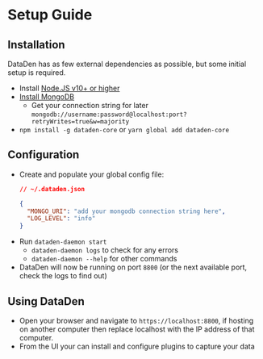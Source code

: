 # Setup Guide

## Installation

DataDen has as few external dependencies as possible, but some initial setup is required.

* Install [Node.JS v10+ or higher](https://nodejs.org/en/download/)
* [Install MongoDB](https://docs.mongodb.com/manual/installation/#mongodb-community-edition-installation-tutorials) 
  * Get your connection string for later `mongodb://username:password@localhost:port?retryWrites=true&w=majority`
* `npm install -g dataden-core` or `yarn global add dataden-core`


## Configuration

* Create and populate your global config file:
  ```json
  // ~/.dataden.json

  {
    "MONGO_URI": "add your mongodb connection string here",
    "LOG_LEVEL": "info"
  }
  ```
* Run `dataden-daemon start`
  * `dataden-daemon logs` to check for any errors
  * `dataden-daemon --help` for other commands
* DataDen will now be running on port `8800` (or the next available port, check the logs to find out)

## Using DataDen

* Open your browser and navigate to `https://localhost:8800`, if hosting on another computer then replace localhost with the IP address of that computer.
* From the UI your can install and configure plugins to capture your data

